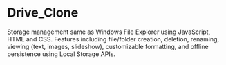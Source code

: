 # Drive_Clone
 Storage management same as Windows File Explorer using JavaScript, HTML and CSS.
 Features including file/folder creation, deletion, renaming, viewing (text, images, slideshow), customizable formatting, and offline persistence using Local Storage APIs.
